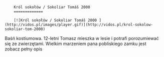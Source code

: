 
        Król sokołów / Sokoliar Tomáš 2000 
        =============
        
        [![Król sokołów / Sokoliar Tomáš 2000 ](http://vidos.pl/images/player.gif)](http://vidos.pl/krol-sokolow-sokoliar-tom-2000)
        
        
 Baśń kostiumowa. 12-letni Tomasz mieszka w lesie i potrafi porozumiewać się ze zwierzętami. Wielkim marzeniem pana pobliskiego zamku jest zobacz pełny opis
    